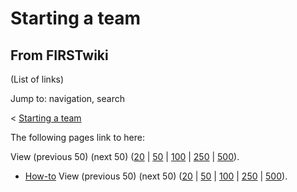 # Starting a team

## From FIRSTwiki

(List of links)

Jump to: navigation, search

< [Starting a team](/index.php?title=Starting_a_team&redirect=no "Starting
a team")

The following pages link to here:

View (previous 50) (next 50) ([20](/index.php?title=Special:Whatlinkshere/Starting_a_team&limit=20&from=0 "Special:Whatlinkshere/Starting a team") | [50](/index.php?title=Special:Whatlinkshere/Starting_a_team&limit=50&from=0 "Special:Whatlinkshere/Starting a team") | [100](/index.php?title=Special:Whatlinkshere/Starting_a_team&limit=100&from=0 "Special:Whatlinkshere/Starting a team") | [250](/index.php?title=Special:Whatlinkshere/Starting_a_team&limit=250&from=0 "Special:Whatlinkshere/Starting a team") | [500](/index.php?title=Special:Whatlinkshere/Starting_a_team&limit=500&from=0 "Special:Whatlinkshere/Starting a team")).

- [How-to](How-to "How-to") View (previous 50) (next 50) ([20](/index.php?title=Special:Whatlinkshere/Starting_a_team&limit=20&from=0 "Special:Whatlinkshere/Starting a team") | [50](/index.php?title=Special:Whatlinkshere/Starting_a_team&limit=50&from=0 "Special:Whatlinkshere/Starting a team") | [100](/index.php?title=Special:Whatlinkshere/Starting_a_team&limit=100&from=0 "Special:Whatlinkshere/Starting a team") | [250](/index.php?title=Special:Whatlinkshere/Starting_a_team&limit=250&from=0 "Special:Whatlinkshere/Starting a team") | [500](/index.php?title=Special:Whatlinkshere/Starting_a_team&limit=500&from=0 "Special:Whatlinkshere/Starting a team")).
